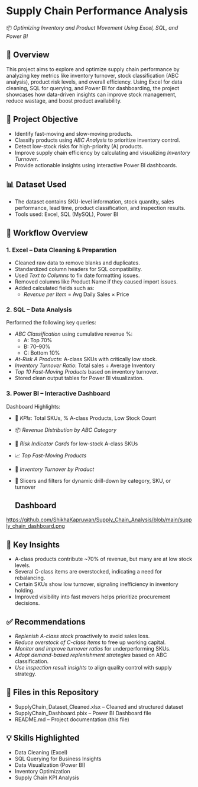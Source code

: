 # Supply Chain Performance Analysis

📦 *Optimizing Inventory and Product Movement Using Excel, SQL, and Power BI*

## 📌 Overview

This project aims to explore and optimize supply chain performance by analyzing key metrics like inventory turnover, stock classification (ABC analysis), product risk levels, and overall efficiency. Using Excel for data cleaning, SQL for querying, and Power BI for dashboarding, the project showcases how data-driven insights can improve stock management, reduce wastage, and boost product availability.

## 🎯 Project Objective

- Identify fast-moving and slow-moving products.
- Classify products using *ABC Analysis* to prioritize inventory control.
- Detect low-stock risks for high-priority (A) products.
- Improve supply chain efficiency by calculating and visualizing *Inventory Turnover*.
- Provide actionable insights using interactive Power BI dashboards.

## 📊 Dataset Used

- The dataset contains SKU-level information, stock quantity, sales performance, lead time, product classification, and inspection results.
- Tools used: Excel, SQL (MySQL), Power BI

## 🔄 Workflow Overview

### 1. Excel – Data Cleaning & Preparation
- Cleaned raw data to remove blanks and duplicates.
- Standardized column headers for SQL compatibility.
- Used *Text to Columns* to fix date formatting issues.
- Removed columns like Product Name if they caused import issues.
- Added calculated fields such as:
  - *Revenue per Item* = Avg Daily Sales × Price

### 2. SQL – Data Analysis
Performed the following key queries:
- *ABC Classification* using cumulative revenue %:
  - A: Top 70%
  - B: 70–90%
  - C: Bottom 10%
- *At-Risk A Products*: A-class SKUs with critically low stock.
- *Inventory Turnover Ratio*: Total sales ÷ Average Inventory
- *Top 10 Fast-Moving Products* based on inventory turnover.
- Stored clean output tables for Power BI visualization.

### 3. Power BI – Interactive Dashboard

Dashboard Highlights:
- 📌 *KPIs*: Total SKUs, % A-class Products, Low Stock Count
- 📦 *Revenue Distribution by ABC Category*
- 🔴 *Risk Indicator Cards* for low-stock A-class SKUs
- 📈 *Top Fast-Moving Products*
- 🔄 *Inventory Turnover by Product*
- 📍 Slicers and filters for dynamic drill-down by category, SKU, or turnover

  ## Dashboard
https://github.com/ShikhaKapruwan/Supply_Chain_Analysis/blob/main/supply_chain_dashboard.png

## 📌 Key Insights

- A-class products contribute ~70% of revenue, but many are at low stock levels.
- Several C-class items are overstocked, indicating a need for rebalancing.
- Certain SKUs show low turnover, signaling inefficiency in inventory holding.
- Improved visibility into fast movers helps prioritize procurement decisions.

## ✅ Recommendations

- *Replenish A-class stock* proactively to avoid sales loss.
- *Reduce overstock of C-class items* to free up working capital.
- *Monitor and improve turnover ratios* for underperforming SKUs.
- *Adopt demand-based replenishment strategies* based on ABC classification.
- *Use inspection result insights* to align quality control with supply strategy.

## 📁 Files in this Repository

- SupplyChain_Dataset_Cleaned.xlsx – Cleaned and structured dataset
- SupplyChain_Dashboard.pbix – Power BI Dashboard file
- README.md – Project documentation (this file)

## 💡 Skills Highlighted

- Data Cleaning (Excel)
- SQL Querying for Business Insights
- Data Visualization (Power BI)
- Inventory Optimization
- Supply Chain KPI Analysis


